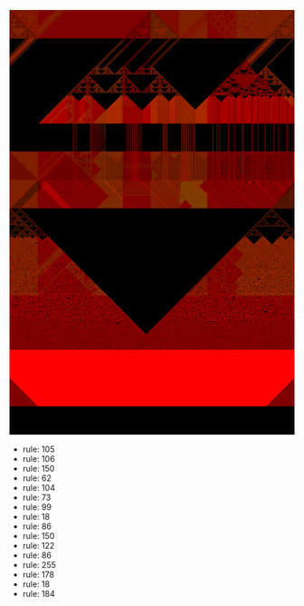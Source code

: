 ![photo](./output.png) 
 * rule: 105
* rule: 106
* rule: 150
* rule: 62
* rule: 104
* rule: 73
* rule: 99
* rule: 18
* rule: 86
* rule: 150
* rule: 122
* rule: 86
* rule: 255
* rule: 178
* rule: 18
* rule: 184
